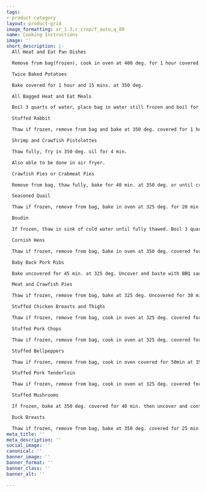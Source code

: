 ```yaml
---
tags:
- product-category
layout: product-grid
image_formatting: ar_1.3,c_crop/f_auto,q_80
name: Cooking Instructions
image: ''
short_description: |-
  All Heat and Eat Pan Dishes

  Remove from bag(frozen), cook in oven at 400 deg. for 1 hour covered.

  Twice Baked Potatoes

  Bake covered for 1 hour and 15 mins. at 350 deg.

  All Bagged Heat and Eat Meals

  Boil 3 quarts of water, place bag in water still frozen and boil for 15mins. Remove bag and serve.

  Stuffed Rabbit

  Thaw if frozen, remove from bag and bake at 350 deg. covered for 1 hour. Uncover and continue to bake for 30 min.

  Shrimp and Crawfish Pistolettes

  Thaw fully, fry in 350 deg. oil for 4 min.

  Also able to be done in air fryer.

  Crawfish Pies or Crabmeat Pies

  Remove from bag, thaw fully, bake for 40 min. at 350 deg. or until crust is golden brown.

  Seasoned Quail

  Thaw if frozen, remove from bag, bake in oven at 325 deg. for 20 min. covered. Uncover and bake for an additional 20 min.

  Boudin

  If frozen, thaw in sink of cold water until fully thawed. Boil 3 quarts of water, place boudin in water for 5 min until completely warm or microwave for 1 min. per link with damp towel on top.

  Cornish Hens

  Thaw if frozen, remove from bag, bake in oven at 350 deg. covered for 35 min. Uncover and cook for an additional 25 min.

  Baby Back Pork Ribs

  Bake uncovered for 45 min. at 325 deg. Uncover and baste with BBQ sauce, cook for an additional 10-15min.

  Meat and Crawfish Pies

  Thaw if frozen, remove from bag, bake at 325 deg. Uncovered for 30 min. or until golden brown.

  Stuffed Chicken Breasts and Thighs

  Thaw if frozen, remove from bag, cook in oven at 325 deg. covered for 50 min. Cover for 50 min. and place back in oven at 350 deg. for 1hour.

  Stuffed Pork Chops

  Thaw if frozen, remove from bag, cook in oven at 325 deg. covered for 50 min. Uncover and continue to cook for 10 min.

  Stuffed Bellpeppers

  Thaw if frozen, remove from bag, cook in oven covered for 50min at 350 deg.

  Stuffed Pork Tenderloin

  Thaw if frozen, remove from bag, cook in oven at 325 deg. covered for 1 hour. Uncover and continue to cook for 15 min.

  Stuffed Mushrooms

  If frozen, bake at 350 deg. covered for 40 min. then uncover and continue to bake for an additional 10 min.

  Duck Breasts

  Thaw if frozen, remove from bag, bake at 350 deg. covered for 25 min. Uncover and continue to bake for 20 min. or until bacon is crispy.
meta_title: ''
meta_description: ''
social_image: ''
canonical: ''
banner_image: ''
banner_format: ''
banner_class: ''
banner_alt: ''

---
```

